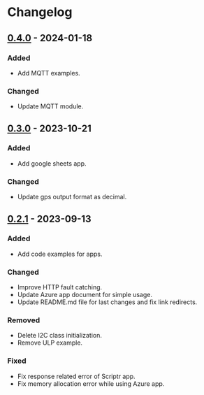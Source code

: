 # Changelog

## [0.4.0] - 2024-01-18

### Added

- Add MQTT examples.

### Changed

- Update MQTT module.

## [0.3.0] - 2023-10-21

### Added

- Add google sheets app.

### Changed

- Update gps output format as decimal.


## [0.2.1] - 2023-09-13

### Added

- Add code examples for apps.

### Changed

- Improve HTTP fault catching.
- Update Azure app document for simple usage.
- Update README.md file for last changes and fix link redirects.

### Removed

- Delete I2C class initialization.
- Remove ULP example. 

### Fixed

- Fix response related error of Scriptr app.
- Fix memory allocation error while using Azure app.

[0.2.1]: https://github.com/sixfab/pico_lte_micropython-sdk/tree/0.2.1
[0.3.0]: https://github.com/sixfab/pico_lte_micropython-sdk/tree/0.3.0
[0.4.0]: https://github.com/sixfab/pico_lte_micropython-sdk/tree//0.4.0

